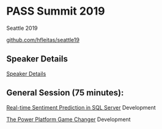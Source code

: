 # PASS Summit 2019
Seattle 2019

[github.com/hfleitas/seattle19](https://github.com/hfleitas/seattle19)

## Speaker Details
[Speaker Details](https://www.pass.org/summit/2019/Learn/SpeakerDetails.aspx?spid=4116)

## General Session (75 minutes):

[Real-time Sentiment Prediction in SQL Server](https://www.pass.org/summit/2019/Learn/SessionDetails.aspx?name=real-time-sentiment-prediction-in-sql-server&sid=90987) Development

[The Power Platform Game Changer](https://www.pass.org/summit/2019/Learn/SessionDetails.aspx?name=the-power-platform-game-changer&sid=92321) Development

